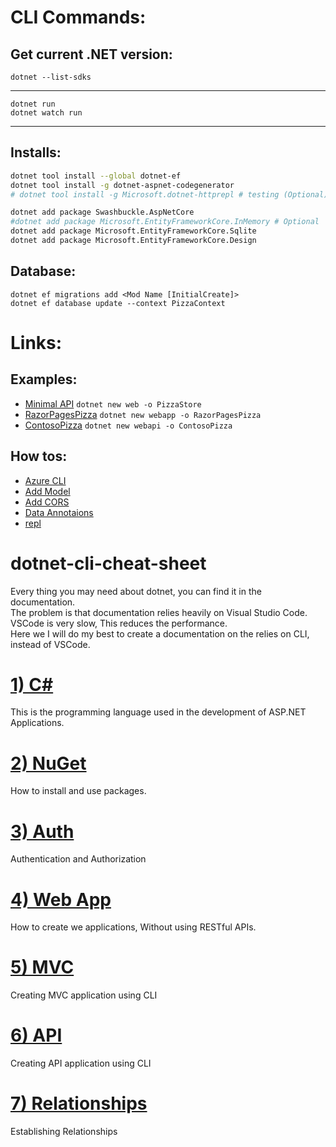 # CLI Commands:



## Get current .NET version:

```
dotnet --list-sdks
```


---

```
dotnet run
dotnet watch run
```


---


## Installs:


```bash
dotnet tool install --global dotnet-ef
dotnet tool install -g dotnet-aspnet-codegenerator
# dotnet tool install -g Microsoft.dotnet-httprepl # testing (Optional)

dotnet add package Swashbuckle.AspNetCore
#dotnet add package Microsoft.EntityFrameworkCore.InMemory # Optional
dotnet add package Microsoft.EntityFrameworkCore.Sqlite
dotnet add package Microsoft.EntityFrameworkCore.Design
```



## Database:


```
dotnet ef migrations add <Mod Name [InitialCreate]>
dotnet ef database update --context PizzaContext
```





# Links:


## Examples:

- [Minimal API](https://github.com/MicrosoftDocs/minimal-api-work-with-databases) `dotnet new web -o PizzaStore`
- [RazorPagesPizza](https://github.com/jongalloway/RazorPagesPizza) `dotnet new webapp -o RazorPagesPizza`
- [ContosoPizza](https://github.com/david-iaggbs/ContosoPizza) `dotnet new webapi -o ContosoPizza`


## How tos:

- [Azure CLI](pages/azure-cli.md)
- [Add Model](pages/model.md)
- [Add CORS](https://docs.microsoft.com/en-us/aspnet/core/security/cors?view=aspnetcore-6.0)
- [Data Annotaions](https://docs.microsoft.com/en-us/dotnet/api/system.componentmodel.dataannotations)
- [repl](https://docs.microsoft.com/en-us/aspnet/core/web-api/http-repl/?view=aspnetcore-6.0)











# dotnet-cli-cheat-sheet


Every thing you may need about dotnet, you can find 
it in the documentation.  
The problem is that documentation relies heavily 
on Visual Studio Code.   
VSCode is very slow, This reduces the performance.  
Here we I will do my best to create a 
documentation on the relies on CLI, instead of VSCode. 





<h1>
<a href="cs/README.md">1) C#</a>
</h1>

This is the programming language used in the development of 
ASP.NET Applications.





<h1>
<a href="nuget/README.md">2) NuGet</a>
</h1>
How to install and use packages.









<h1>
<a href="auth/README.md">
3) Auth</a>
</h1>
Authentication and Authorization











<h1>
<a href="webapp/README.md">4) Web App</a>
</h1>
How to create we applications, Without using RESTful APIs.




<h1>
<a href="mvc/README.md">
5) MVC</a>
</h1>
Creating MVC application using CLI







<h1>
<a href="api/README.md">
6) API</a>
</h1>
Creating API application using CLI





<h1>
<a href="relationships/README.md">
7) Relationships</a>
</h1>
Establishing Relationships













